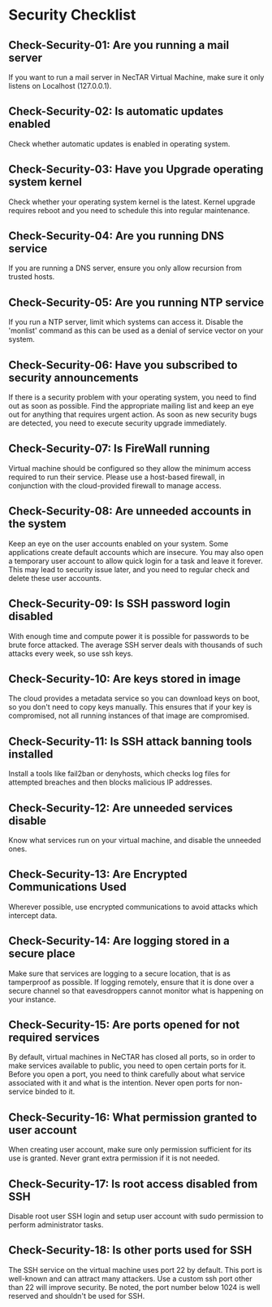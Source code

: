 # Security Checklist

## Check-Security-01: Are you running a mail server

If you want to run a mail server in NecTAR Virtual Machine, make sure it only
listens on Localhost (127.0.0.1).

## Check-Security-02: Is automatic updates enabled

Check whether automatic updates is enabled in operating system.

## Check-Security-03: Have you Upgrade operating system kernel

Check whether your operating system kernel is the latest. Kernel upgrade requires
reboot and you need to schedule this into regular maintenance.

## Check-Security-04: Are you running DNS service

If you are running a DNS server, ensure you only allow recursion from trusted
hosts.

## Check-Security-05: Are you running NTP service

If you run a NTP server, limit which systems can access it. Disable the 'monlist'
command as this can be used as a denial of service vector on your system.

## Check-Security-06: Have you subscribed to security announcements

If there is a security problem with your operating system, you need to find out
as soon as possible. Find the appropriate mailing list and keep an eye
out for anything that requires urgent action. As soon as new security bugs are
detected, you need to execute security upgrade immediately.

## Check-Security-07: Is FireWall running

Virtual machine should be configured so they allow the minimum access required
to run their service. Please use a host-based firewall, in conjunction with
the cloud-provided firewall to manage access.

## Check-Security-08: Are unneeded accounts in the system

Keep an eye on the user accounts enabled on your system. Some applications
create default accounts which are insecure. You may also open a temporary user
account to allow quick login for a task and leave it forever. This may lead to
security issue later, and you need to regular check and delete these user
accounts.

## Check-Security-09: Is SSH password login disabled

With enough time and compute power it is possible for passwords to be brute
force attacked. The average SSH server deals with thousands of such attacks
every week, so use ssh keys.

## Check-Security-10: Are keys stored in image

The cloud provides a metadata service so you can download keys on boot, so
you don't need to copy keys manually. This ensures that if your key is
compromised, not all running instances of that image are compromised.

## Check-Security-11: Is SSH attack banning tools installed

Install a tools like fail2ban or denyhosts, which checks log files for
attempted breaches and then blocks malicious IP addresses.

## Check-Security-12: Are unneeded services disable

Know what services run on your virtual machine, and disable the unneeded ones.

## Check-Security-13: Are Encrypted Communications Used

Wherever possible, use encrypted communications to avoid attacks which
intercept data.

## Check-Security-14: Are logging stored in a secure place

Make sure that services are logging to a secure location, that is as
tamperproof as possible. If logging remotely, ensure that it is done over
a secure channel so that eavesdroppers cannot monitor what is happening on
your instance.

## Check-Security-15: Are ports opened for not required services

By default, virtual machines in NeCTAR has closed all ports, so in order to make
services available to public, you need to open certain ports for it. Before you
open a port, you need to think carefully about what service associated with it
and what is the intention. Never open ports for non-service binded to it.

## Check-Security-16: What permission granted to user account

When creating user account, make sure only permission sufficient for its use 
is granted. Never grant extra permission if it is not needed.

## Check-Security-17: Is root access disabled from SSH

Disable root user SSH login and setup user account with sudo permission to
perform administrator tasks.

## Check-Security-18: Is other ports used for SSH

The SSH service on the virtual machine uses port 22 by default. This port is 
well-known and can attract many attackers. Use a custom ssh port other than 22
will improve security. Be noted, the port number below 1024 is well reserved and
shouldn't be used for SSH.
